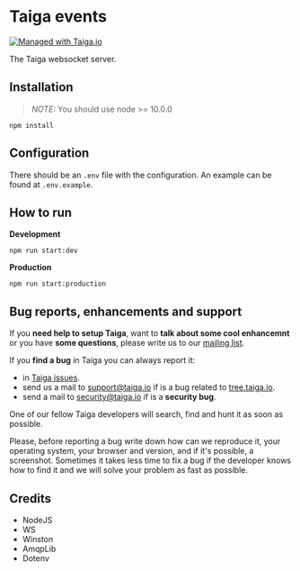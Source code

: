 # Taiga events

[![Managed with Taiga.io](https://img.shields.io/badge/managed%20with-TAIGA.io-709f14.svg)](https://tree.taiga.io/project/taiga/ "Managed with Taiga.io")

The Taiga websocket server.

## Installation

> _NOTE:_ You should use node >= 10.0.0

```shell script
npm install
```

## Configuration

There should be an `.env` file with the configuration. An example can be found at `.env.example`.

## How to run

**Development**

```shell script
npm run start:dev
```

**Production**

```shell script
npm run start:production
```

## Bug reports, enhancements and support

If you **need help to setup Taiga**, want to **talk about some cool enhancemnt** or you have **some questions**, please write us to our [mailing list](http://groups.google.com/d/forum/taigaio).

If you **find a bug** in Taiga you can always report it:

- in [Taiga issues](https://tree.taiga.io/project/taiga/issues).
- send us a mail to support@taiga.io if is a bug related to [tree.taiga.io](https://tree.taiga.io).
- send a mail to security@taiga.io if is a **security bug**.

One of our fellow Taiga developers will search, find and hunt it as soon as possible.

Please, before reporting a bug write down how can we reproduce it, your operating system, your browser and version, and if it's possible, a screenshot. Sometimes it takes less time to fix a bug if the developer knows how to find it and we will solve your problem as fast as possible.


## Credits

- NodeJS
- WS
- Winston
- AmqpLib
- Dotenv
